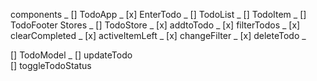 components
_ [] TodoApp
_ [x] EnterTodo
_ [] TodoList
_ [] TodoItem
_ [] TodoFooter
Stores
_ [] TodoStore
_ [x] addtoTodo
_ [x] filterTodos
_ [x] clearCompleted
_ [x] activeItemLeft
_ [x] changeFilter
_ [x] deleteTodo
\_

[] TodoModel
\_ [] updateTodo  
 [] toggleTodoStatus
